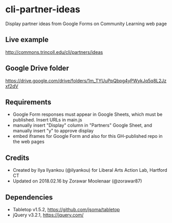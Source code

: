 # cli-partner-ideas
Display partner ideas from Google Forms on Community Learning web page

## Live example
http://commons.trincoll.edu/cli/partners/ideas

## Google Drive folder
https://drive.google.com/drive/folders/1m_TYUuPpQbpg4yPWykJq5q8L2Jzxf2dV

## Requirements
- Google Form responses must appear in Google Sheets, which must be published. Insert URLs in main.js
- manually insert "Display" column in "Partners" Google Sheet, and manually insert "y" to approve display
- embed iframes for Google Form and also for this GH-published repo in the web pages

## Credits
- Created by Ilya Ilyankou (@ilyankou) for Liberal Arts Action Lab, Hartford CT
- Updated on 2018.02.16 by Zorawar Moolenaar (@zorawar87)

## Dependencies
* Tabletop v1.5.2, https://github.com/jsoma/tabletop
* jQuery v3.2.1, https://jquery.com/
